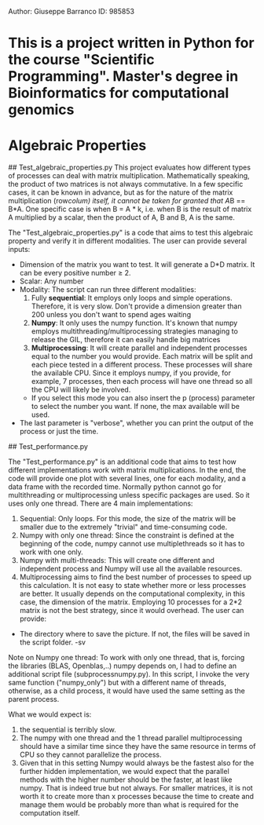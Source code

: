 Author: Giuseppe Barranco
ID: 985853 
# This is a project written in Python for the course "Scientific Programming". Master's degree in Bioinformatics for computational genomics



# Algebraic Properties
## Test_algebraic_properties.py
This project evaluates how different types of processes can deal with matrix multiplication.
Mathematically speaking, the product of two matrices is not always commutative. In a few specific cases, it can be known in advance, but as for the nature of the matrix multiplication (row*colum) itself, it cannot be taken for granted that A*B == B*A.
One specific case is when B = A * k, i.e. when B is the result of matrix A multiplied by a scalar, then the product of A, B and B, A is the same. 

The "Test_algebraic_properties.py" is a code that aims to test this algebraic property and verify it in different modalities. The user can provide several inputs:
* Dimension of the matrix you want to test. It will generate a D*D matrix. It can be every positive number ≥ 2. 
* Scalar: Any number
* Modality: The script can run three different modalities:
  1. Fully **sequential**: It employs only loops and simple operations. Therefore, it is very slow. Don't provide a dimension greater than 200 unless you don't want to spend ages waiting
  2. **Numpy**: It only uses the numpy function. It's known that numpy employs multithreading/multiprocessing strategies managing to release the GIL, therefore it can easily handle big matrices
  3. **Multiprocessing**: It will create parallel and independent processes equal to the number you would provide. Each matrix will be split and each piece tested in a different process. These processes will share the available CPU. Since it employs numpy, if you provide, for example, 7 processes, then each process will have one thread so all the CPU will likely be involved. 
    * If you select this mode you can also insert the p (process) parameter to select the number you
      want. If none, the max available will be used. 
* The last parameter is "verbose", whether you can print the output of the process or just the time.

## Test_performance.py

The "Test_performance.py" is an additional code that aims to test how different implementations work with matrix multiplications. In the end, the code will provide one plot with several lines, one for each modality, and a data frame with the recorded time.
Normally python cannot go for multithreading or multiprocessing unless specific packages are used. So it uses only one thread.
There are 4 main implementations: 
1. Sequential: Only loops. For this mode, the size of the matrix will be smaller due to the extremely "trivial" and time-consuming code.
2. Numpy with only one thread: Since the constraint is defined at the beginning of the code, numpy cannot use multiplethreads so it has to work with one only. 
3. Numpy with multi-threads: This will create one different and independent process and Numpy will use all the available resources.
4. Multiprocessing aims to find the best number of processes to speed up this calculation. It is not easy to state whether more or less processes are better. It usually depends on the computational complexity, in this case, the dimension of the matrix. Employing 10 processes for a 2*2 matrix is not the best strategy, since it would overhead.
The user can provide:
* The directory where to save the picture. If not, the files will be saved in the script folder. -sv



Note on Numpy one thread: To work with only one thread, that is,  forcing the libraries (BLAS, Openblas,..) numpy depends on, I had to define an additional script file (subprocessnumpy.py). In this script, I invoke the very same function ("numpy_only") but with a different name of threads, otherwise, as a child process, it would have used the same setting as the parent process.

What we would expect is: 
1. the sequential is terribly slow.
2. The numpy with one thread and the 1 thread parallel multiprocessing should have a similar time since they have the same resource in terms of CPU so they cannot parallelize the process.
3. Given that in this setting Numpy would always be the fastest also for the further hidden implementation, we would expect that the parallel methods with the higher number should be the faster, at least like numpy. That is indeed true but not always. For smaller matrices, it is not worth it to create more than x processes because the time to create and manage them would be probably more than what is required for the computation itself.
